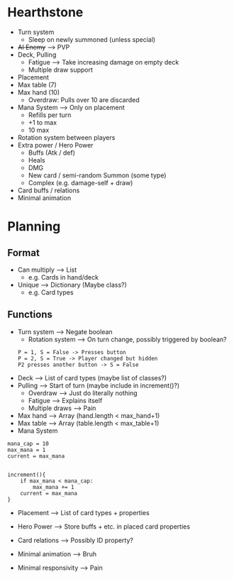# Hearthstone
- Turn system
    - Sleep on newly summoned (unless special)
- ~~AI Enemy~~ --> PVP
- Deck, Pulling
    - Fatigue --> Take increasing damage on empty deck
    - Multiple draw support
- Placement
- Max table (7)
- Max hand (10)
    - Overdraw: Pulls over 10 are discarded
- Mana System --> Only on placement
    - Refills per turn
    - +1 to max
    - 10 max
- Rotation system between players
- Extra power / Hero Power
    - Buffs (Atk / def)
    - Heals
    - DMG
    - New card / semi-random Summon (some type)
    - Complex (e.g. damage-self + draw)
- Card buffs / relations
- Minimal animation




# Planning

## Format
- Can multiply --> List
    - e.g. Cards in hand/deck
- Unique --> Dictionary (Maybe class?)
    - e.g. Card types

## Functions
- Turn system --> Negate boolean
    - Rotation system --> On turn change, possibly triggered by boolean?
    ```
    P = 1, S = False -> Presses button
    P = 2, S = True -> Player changed but hidden
    P2 presses another button -> S = False
    ```
- Deck --> List of card types (maybe list of classes?)
- Pulling --> Start of turn (maybe include in increment()?)
    - Overdraw --> Just do literally nothing
    - Fatigue --> Explains itself
    - Multiple draws --> Pain
- Max hand --> Array (hand.length < max_hand+1)
- Max table --> Array (table.length < max_table+1)
- Mana System
```
mana_cap = 10
max_mana = 1
current = max_mana


increment(){
    if max_mana < mana_cap:
        max_mana += 1
    current = max_mana
}
```
- Placement --> List of card types + properties
- Hero Power --> Store buffs + etc. in placed card properties
- Card relations --> Possibly ID property?

- Minimal animation --> Bruh

- Minimal responsivity --> Pain